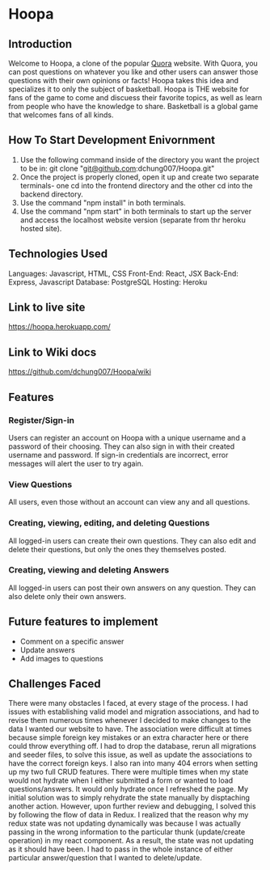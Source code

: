 # Hoopa

## Introduction
Welcome to Hoopa, a clone of the popular [Quora](https://www.quora.com/) website. With Quora, you can post questions on whatever you like and other users can answer those questions with their own opinions or facts! Hoopa takes this idea and specializes it to only the subject of basketball. Hoopa is THE website for fans of the game to come and discuess their favorite topics, as well as learn from people who have the knowledge to share. Basketball is a global game that welcomes fans of all kinds.


## How To Start Development Enivornment
1. Use the following command inside of the directory you want the project to be in:
git clone "git@github.com:dchung007/Hoopa.git"
2. Once the project is properly cloned, open it up and create two separate terminals- one cd into the frontend directory and the other cd into the backend directory. 
3. Use the command "npm install" in both terminals.
4. Use the command "npm start" in both terminals to start up the server and access the localhost website version (separate from thr heroku hosted site).

## Technologies Used
Languages: Javascript, HTML, CSS
Front-End: React, JSX
Back-End: Express, Javascript
Database: PostgreSQL
Hosting: Heroku

## Link to live site
https://hoopa.herokuapp.com/

## Link to Wiki docs
https://github.com/dchung007/Hoopa/wiki

## Features

### Register/Sign-in
Users can register an account on Hoopa with a unique username and a password of their choosing. They can also sign in with their created username and password. If sign-in credentials are incorrect, error messages will alert the user to try again.

### View Questions
All users, even those without an account can view any and all questions.

### Creating, viewing, editing, and deleting Questions
All logged-in users can create their own questions. They can also edit and delete their questions, but only the ones they themselves posted.

### Creating, viewing and deleting Answers
All logged-in users can post their own answers on any question. They can also delete only their own answers.

## Future features to implement
- Comment on a specific answer
- Update answers
- Add images to questions

## Challenges Faced
There were many obstacles I faced, at every stage of the process. I had issues with establishing valid model and migration associations, and had to revise them numerous times whenever I decided to make changes to the data I wanted our website to have. The association were difficult at times because simple foreign key mistakes or an extra character here or there could throw everything off. I had to drop the database, rerun all migrations and seeder files, to solve this issue, as well as update the associations to have the correct foreign keys.
I also ran into many 404 errors when setting up my two full CRUD features. There were multiple times when my state would not hydrate when I either submitted a form or wanted to load questions/answers. It would only hydrate once I refreshed the page. My initial solution was to simply rehydrate the state manually by disptaching another action. However, upon further review and debugging, I solved this by following the flow of data in Redux. I realized that the reason why my redux state was not updating dynamically was because I was actually passing in the wrong information to the particular thunk (update/create operation) in my react component. As a result, the state was not updating as it should have been. I had to pass in the whole instance of either particular answer/question that I wanted to delete/update.

